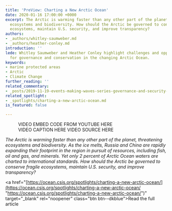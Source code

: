 ```yaml
---
title: 'PreView: Charting a New Arctic Ocean'
date: 2020-01-16 17:00:00 +0000
excerpt: The Arctic is warming faster than any other part of the planet, threatening
  ecosystems and biodiversity. How should the Arctic be governed to conserve fragile
  ecosystems, maintain U.S. security, and improve transparency?
authors:
- _authors/whitley-saumweber.md
- _authors/heather-conley.md
introduction: ''
lede: Whitley Saumweber and Heather Conley highlight challenges and opportunities
  for governance and conservation in the changing Arctic Ocean.
keywords:
- marine protected areas
- Arctic
- Climate Change
further_reading: ''
related_commentary:
- _posts/2019-11-19-events-making-waves-series-governance-and-security-in-the-ocean-of-change.md
related_spotlight:
- _spotlights/charting-a-new-arctic-ocean.md
is_featured: false

---
```

<figure class="post-feature-video">

<div class="video-wrapper">VIDEO EMBED CODE FROM YOUTUBE HERE

</div>

<figcaption class="img-caption">VIDEO CAPTION HERE <span class="img-caption__source">VIDEO SOURCE HERE</span></figcaption>

</figure>

_The Arctic is warming faster than any other part of the planet, threatening ecosystems and biodiversity. As the ice melts, Russia and China are rapidly expanding their footprint in the region in pursuit of resources, including fish, oil and gas, and minerals. Yet only 2 percent of Arctic Ocean waters are charted to international standards. How should the Arctic be governed to conserve fragile ecosystems, maintain U.S. security, and improve transparency?_

<a href="[https://ocean.csis.org/spotlights/charting-a-new-arctic-ocean/](https://ocean.csis.org/spotlights/charting-a-new-arctic-ocean/ "https://ocean.csis.org/spotlights/charting-a-new-arctic-ocean/")" target="_blank" rel="noopener" class="btn btn--dkblue">Read the full article <i class="icon-external"> </i></a>